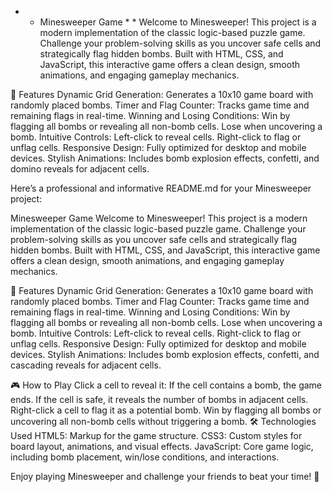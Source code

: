 * * Minesweeper Game * *
Welcome to Minesweeper! This project is a modern implementation of the classic logic-based puzzle game. Challenge your problem-solving skills as you uncover safe cells and strategically flag hidden bombs. Built with HTML, CSS, and JavaScript, this interactive game offers a clean design, smooth animations, and engaging gameplay mechanics.

🚀 Features
Dynamic Grid Generation: Generates a 10x10 game board with randomly placed bombs.
Timer and Flag Counter: Tracks game time and remaining flags in real-time.
Winning and Losing Conditions:
Win by flagging all bombs or revealing all non-bomb cells.
Lose when uncovering a bomb.
Intuitive Controls:
Left-click to reveal cells.
Right-click to flag or unflag cells.
Responsive Design: Fully optimized for desktop and mobile devices.
Stylish Animations: Includes bomb explosion effects, confetti, and domino reveals for adjacent cells.


Here’s a professional and informative README.md for your Minesweeper project:

Minesweeper Game
Welcome to Minesweeper! This project is a modern implementation of the classic logic-based puzzle game. Challenge your problem-solving skills as you uncover safe cells and strategically flag hidden bombs. Built with HTML, CSS, and JavaScript, this interactive game offers a clean design, smooth animations, and engaging gameplay mechanics.

🚀 Features
Dynamic Grid Generation: Generates a 10x10 game board with randomly placed bombs.
Timer and Flag Counter: Tracks game time and remaining flags in real-time.
Winning and Losing Conditions:
Win by flagging all bombs or revealing all non-bomb cells.
Lose when uncovering a bomb.
Intuitive Controls:
Left-click to reveal cells.
Right-click to flag or unflag cells.
Responsive Design: Fully optimized for desktop and mobile devices.
Stylish Animations: Includes bomb explosion effects, confetti, and cascading reveals for adjacent cells.

🎮 How to Play
Click a cell to reveal it:
If the cell contains a bomb, the game ends.
If the cell is safe, it reveals the number of bombs in adjacent cells.
Right-click a cell to flag it as a potential bomb.
Win by flagging all bombs or uncovering all non-bomb cells without triggering a bomb.
🛠️ Technologies Used
HTML5: Markup for the game structure.
CSS3: Custom styles for board layout, animations, and visual effects.
JavaScript: Core game logic, including bomb placement, win/lose conditions, and interactions.

Enjoy playing Minesweeper and challenge your friends to beat your time! 🎉
